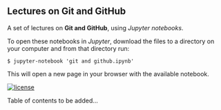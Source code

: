 ## Lectures on  Git and GitHub


A set of lectures on **Git and GitHub**, using *Jupyter notebooks*.



To open these notebooks in *Jupyter*, download the files to a directory on your computer and from that directory run:


`$ jupyter-notebook 'git and github.ipynb'`


This will open a new page in your browser with the available notebook.

[![license](https://img.shields.io/badge/license-Creative%20Common-brightgreen)](https://en.wikipedia.org/wiki/Creative_Commons)


Table of contents to be added...



